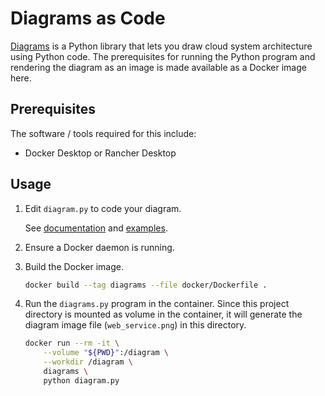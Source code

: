 # Diagrams as Code

[Diagrams](https://github.com/mingrammer/diagrams) is a Python library that lets
you draw cloud system architecture using Python code. The prerequisites for
running the Python program and rendering the diagram as an image is made
available as a Docker image here.

## Prerequisites

The software / tools required for this include:

- Docker Desktop or Rancher Desktop

## Usage

1. Edit `diagram.py` to code your diagram.

    See [documentation](https://diagrams.mingrammer.com/docs/guides/diagram)
    and [examples](https://diagrams.mingrammer.com/docs/getting-started/examples).

2. Ensure a Docker daemon is running.

3. Build the Docker image.

    ```sh
    docker build --tag diagrams --file docker/Dockerfile .
    ```

4. Run the `diagrams.py` program in the container. Since this project
    directory is mounted as volume in the container, it will generate the
    diagram image file (`web_service.png`) in this directory.

    ```sh
    docker run --rm -it \
        --volume "${PWD}":/diagram \
        --workdir /diagram \
        diagrams \
        python diagram.py
    ```

